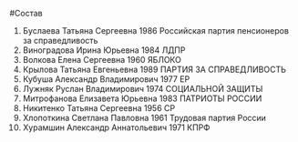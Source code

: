 #Состав
1. Буслаева Татьяна Сергеевна 1986 Российская партия пенсионеров за справедливость
2. Виноградова Ирина Юрьевна 1984 ЛДПР
3. Волкова Елена Сергеевна 1960 ЯБЛОКО
4. Крылова Татьяна Евгеньевна 1989 ПАРТИЯ ЗА СПРАВЕДЛИВОСТЬ
5. Кубуша Александр Владимирович 1977 ЕР
6. Лужняк Руслан Владимирович 1974 СОЦИАЛЬНОЙ ЗАЩИТЫ
7. Митрофанова Елизавета Юрьевна 1983 ПАТРИОТЫ РОССИИ
8. Никитенко Татьяна Сергеевна 1956 СР
9. Хлопоткина Светлана Павловна 1961 Трудовая партия России
10. Хурамшин Александр Аннатольевич 1971 КПРФ
